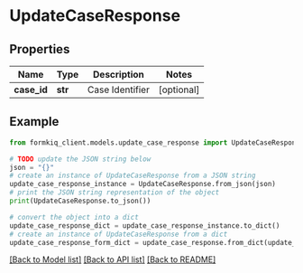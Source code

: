 # UpdateCaseResponse


## Properties

Name | Type | Description | Notes
------------ | ------------- | ------------- | -------------
**case_id** | **str** | Case Identifier | [optional] 

## Example

```python
from formkiq_client.models.update_case_response import UpdateCaseResponse

# TODO update the JSON string below
json = "{}"
# create an instance of UpdateCaseResponse from a JSON string
update_case_response_instance = UpdateCaseResponse.from_json(json)
# print the JSON string representation of the object
print(UpdateCaseResponse.to_json())

# convert the object into a dict
update_case_response_dict = update_case_response_instance.to_dict()
# create an instance of UpdateCaseResponse from a dict
update_case_response_form_dict = update_case_response.from_dict(update_case_response_dict)
```
[[Back to Model list]](../README.md#documentation-for-models) [[Back to API list]](../README.md#documentation-for-api-endpoints) [[Back to README]](../README.md)


